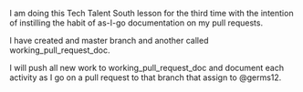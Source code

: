 I am doing this Tech Talent South lesson for the third time with the intention of instilling the habit of as-I-go documentation on my pull requests. 

I have created and master branch and another called working_pull_request_doc.

I will push all new work to working_pull_request_doc and document each activity as I go on a pull request to that branch that assign to @germs12. 

